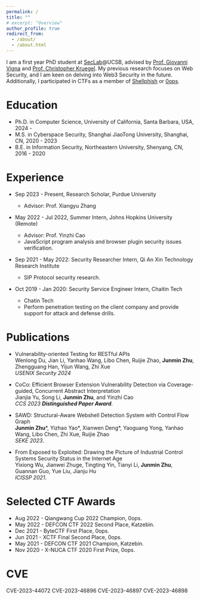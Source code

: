 ```yaml
---
permalink: /
title: ""
# excerpt: "Overview"
author_profile: true
redirect_from: 
  - /about/
  - /about.html
---
```


I am a first year PhD student at [SecLab](https://seclab.cs.ucsb.edu/members/)@UCSB, advised by [Prof. Giovanni Vigna](https://sites.cs.ucsb.edu/~vigna/) and [Prof. Christopher Kruegel](https://sites.cs.ucsb.edu/~chris/). My previous research focuses on Web Security, and I am keen on delving into Web3 Security in the future. Additionally, I participated in CTFs as a member of [Shellphish](https://shellphish.net/) or [0ops](https://0ops.sjtu.cn/). 

# Education
* Ph.D. in Computer Science, University of California, Santa Barbara, USA, 2024 -
* M.S. in Cyberspace Security, Shanghai JiaoTong University, Shanghai, CN, 2020 - 2023
* B.E. in Information Security, Northeastern University, Shenyang, CN, 2016 - 2020

# Experience

* Sep 2023 - Present, Research Scholar, Purdue University
  * Advisor: Prof. Xiangyu Zhang

* May 2022 - Jul 2022, Summer Intern, Johns Hopkins University (Remote)
  * Advisor: Prof. Yinzhi Cao
  * JavaScript program analysis and browser plugin security issues verification.

* Sep 2021 - May 2022:  Security Researcher Intern, Qi An Xin Technology Research Institute
  * SIP Protocol security research.
  
* Oct 2019 - Jan 2020: Security Service Engineer Intern, Chaitin Tech
  * Chatin Tech
  * Perform penetration testing on the client company and provide support for attack and defense drills.


# Publications

* Vulnerability-oriented Testing for RESTful APIs<br>
Wenlong Du, Jian Li, Yanhao Wang, Libo Chen, Ruijie Zhao, <b>Junmin Zhu</b>, Zhengguang Han, Yijun Wang, Zhi Xue<br>
<i>USENIX Security 2024</i>

* CoCo: Efficient Browser Extension Vulnerability Detection via Coverage-guided, Concurrent Abstract Interpretation<br>
Jianjia Yu, Song Li, <b>Junmin Zhu</b>, and Yinzhi Cao<br>
<i>CCS 2023 <b>Distinguished Paper Award</b></i>. 

* SAWD: Structural-Aware Webshell Detection System with Control Flow Graph<br>
<b>Junmin Zhu</b>\*, Yizhao Yao\*, Xianwen Deng\*, Yaoguang Yong, Yanhao Wang, Libo Chen, Zhi Xue, Ruijie Zhao<br>
<i>SEKE 2023</i>.

* From Exposed to Exploited: Drawing the Picture of Industrial Control Systems Security Status in the Internet Age<br>
Yixiong Wu, Jianwei Zhuge, Tingting Yin, Tianyi Li, <b>Junmin Zhu</b>, Guannan Guo, Yue Liu, Jianju Hu<br>
<i>ICISSP 2021</i>.



# Selected CTF Awards

* Aug 2022 - Qiangwang Cup 2022 Champion, 0ops.
* May 2022 - DEFCON CTF 2022 Second Place, Katzebin.
* Dec 2021 - ByteCTF First Place, 0ops.
* Jun 2021 - XCTF Final Second Place, 0ops. 
* May 2021 - DEFCON CTF 2021 Champion, Katzebin.
* Nov 2020 - X-NUCA CTF 2020 First Prize, 0ops. 


# CVE

CVE-2023-44072
CVE-2023-46896
CVE-2023-46897
CVE-2023-46898